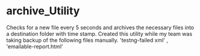 archive_Utility
===============

Checks for a new file every 5 seconds and archives the necessary files into a destination folder with time stamp.  Created this utility while my team was taking backup of the following files manually. 'testng-failed xml' , 'emailable-report.html'
